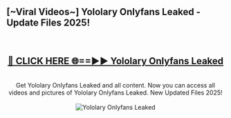 <h2>[~Viral Videos~] Yololary Onlyfans Leaked - Update Files 2025!</h2>
<br>
<div align="center">
<h2><a href="https://betterlinks.top/A2PfLJ" rel="nofollow">🔴 CLICK HERE 🌐==►► Yololary Onlyfans Leaked</a></h2>
<br>
Get Yololary Onlyfans Leaked and all content. Now you can access all videos and pictures of Yololary Onlyfans Leaked. New Updated Files 2025!
<br>
<br>
<a href="https://betterlinks.top/A2PfLJ" rel="nofollow" data-target="animated-image.originalLink"><img src="https://i.ibb.co.com/WyWwxjT/player-gif2.gif" alt="Yololary Onlyfans Leaked" style="max-width: 100%; display: inline-block;" data-target="animated-image.originalImage"></a>
</div>
<br>
